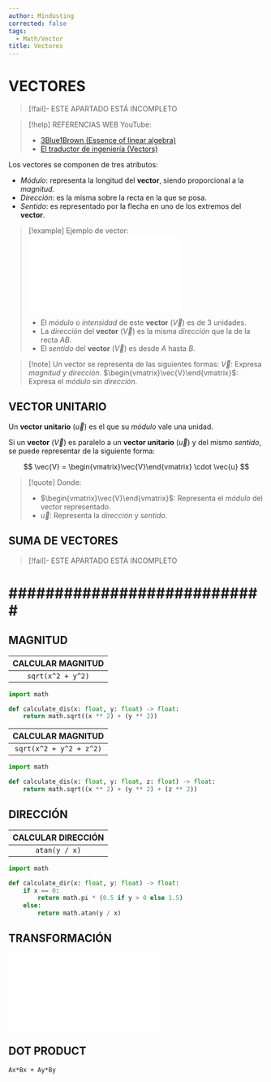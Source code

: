 ```yaml
---
author: Mindusting
corrected: false
tags:
  - Math/Vector
title: Vectores
---
```


# VECTORES

> [!fail]- ESTE APARTADO ESTÁ INCOMPLETO

> [!help] REFERENCIAS WEB
> YouTube:
> - [3Blue1Brown (Essence of linear algebra)](https://youtube.com/playlist?list=PLZHQObOWTQDPD3MizzM2xVFitgF8hE_ab&si=9YzrArg_yeN4oTzZ)
> - [El traductor de ingeniería (Vectors)](https://youtu.be/eXA4806YuqY)

Los vectores se componen de tres atributos:

- *Módulo*: representa la longitud del **vector**, siendo proporcional a la *magnitud*.
- *Dirección*: es la misma sobre la recta en la que se posa.
- *Sentido*: es representado por la flecha en uno de los extremos del **vector**.

> [!example] Ejemplo de vector:
> ![#center](excalidraw/math_vector_f10.md)
> - El *módulo* o *intensidad* de este **vector** ($\vec{V}$) es de 3 unidades.
> - La *dirección* del **vector** ($\vec{V}$) es la misma *dirección* que la de la recta $AB$.
> - El *sentido* del **vector** ($\vec{V}$) es desde $A$ hasta $B$.

> [!note] Un vector se representa de las siguientes formas:
> $\vec{V}$: Expresa *magnitud* y *dirección*.
> $\begin{vmatrix}\vec{V}\end{vmatrix}$: Expresa el *módulo* sin *dirección*.

## VECTOR UNITARIO

Un **vector unitario** ($\vec{u}$) es el que su *módulo* vale una unidad.

Si un **vector** ($\vec{V}$) es paralelo a un **vector unitario** ($\vec{u}$) y del mismo *sentido*, se puede representar de la siguiente forma:

$$
\vec{V} = \begin{vmatrix}\vec{V}\end{vmatrix} \cdot \vec{u}
$$

> [!quote] Donde:
> - $\begin{vmatrix}\vec{V}\end{vmatrix}$: Representa el *módulo* del vector representado.
> - $\vec{u}$: Representa la *dirección* y *sentido*.

## SUMA DE VECTORES

> [!fail]- ESTE APARTADO ESTÁ INCOMPLETO

# \############################

## MAGNITUD

| CALCULAR MAGNITUD  |
|:------------------:|
| `sqrt(x^2 + y^2)` |

```python
import math

def calculate_dis(x: float, y: float) -> float:
    return math.sqrt((x ** 2) + (y ** 2))
```

|    CALCULAR MAGNITUD     |
|:------------------------:|
| `sqrt(x^2 + y^2 + z^2)` |

```python
import math

def calculate_dis(x: float, y: float, z: float) -> float:
    return math.sqrt((x ** 2) + (y ** 2) + (z ** 2))
```

## DIRECCIÓN

| CALCULAR DIRECCIÓN |
|:------------------:|
|   `atan(y / x)`   |

```python
import math

def calculate_dir(x: float, y: float) -> float:
    if x == 0:
        return math.pi * (0.5 if y > 0 else 1.5)
    else:
        return math.atan(y / x)
```

## TRANSFORMACIÓN

![dibujo_tranformacion_de_vectores](../excalidraw/dibujo_tranformacion_de_vectores.md)

## DOT PRODUCT

`Ax*Bx + Ay*By`
